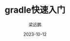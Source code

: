 ---
layout:     post 
slug:      "quick-start-with-gradle"
title:      "gradle快速入门"
subtitle:   ""
description: "gradle快速入门"  
date:       2023-10-12
author:     "梁远鹏"
image: "/img/banner-pexels.jpg"
published: false
tags: 
    - java
    - gradle
categories: 
    - cloudnative
---